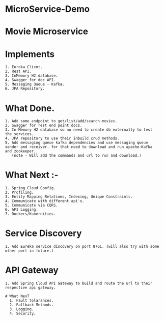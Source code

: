 # MicroService-Demo

# Movie Microservice
  # Implements
    1. Eureka Client.
    2. Rest API.
    3. InMemory H2 database.
    4. Swagger for doc API.
    5. Messaging Queue - Kafka.
    6. JPA Repository.

  # What Done.
    1. Add some endpoint to get/list/add/search movies.
    2. Swagger for rest end point docs.
    3. In-Memory H2 database so no need to create db externally to test the services.
    4. JPA repository to use their inbuild crud methods.
    5. Add messaging queue kafka dependencies and use messaging queue sender and receiver. for that need to download and run apache-Kafka and zookeeper.
       (note - Will add the commands and url to run and download.)

  # What Next :-
    1. Spring Cloud Config.
    2. Profiling.
    3. Entity Mapping Relations, Indexing, Unique Constraints.
    4. Communicate with different api's.
    5. Communicate via CQRS.
    6. API Logging.
    7. Dockers/Kubernities.
  
  # Service Discovery
    1. Add Eureka service discovery on port 8761. (will also try with some other port in future.)
  
   # API Gateway
    1. Add Spring Cloud API Gateway to build and route the url to their respective api gateway.
    
    # What NexT
      1. Fault tolarances.
      2. Fallback Methods.
      3. Logging.
      4. Security.
